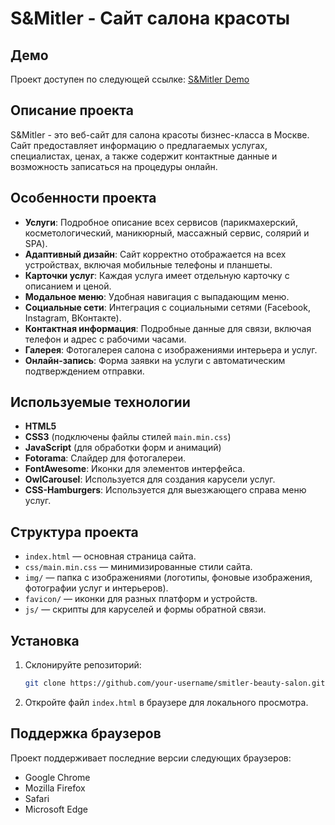 # S&Mitler - Сайт салона красоты

## Демо

Проект доступен по следующей ссылке: [S&Mitler Demo](https://artkruzhkov.github.io/)

## Описание проекта

S&Mitler - это веб-сайт для салона красоты бизнес-класса в Москве. Сайт предоставляет информацию о предлагаемых услугах, специалистах, ценах, а также содержит контактные данные и возможность записаться на процедуры онлайн.

## Особенности проекта

- **Услуги**: Подробное описание всех сервисов (парикмахерский, косметологический, маникюрный, массажный сервис, солярий и SPA).
- **Адаптивный дизайн**: Сайт корректно отображается на всех устройствах, включая мобильные телефоны и планшеты.
- **Карточки услуг**: Каждая услуга имеет отдельную карточку с описанием и ценой.
- **Модальное меню**: Удобная навигация с выпадающим меню.
- **Социальные сети**: Интеграция с социальными сетями (Facebook, Instagram, ВКонтакте).
- **Контактная информация**: Подробные данные для связи, включая телефон и адрес с рабочими часами.
- **Галерея**: Фотогалерея салона с изображениями интерьера и услуг.
- **Онлайн-запись**: Форма заявки на услуги с автоматическим подтверждением отправки.

## Используемые технологии

- **HTML5**
- **CSS3** (подключены файлы стилей `main.min.css`)
- **JavaScript** (для обработки форм и анимаций)
- **Fotorama**: Слайдер для фотогалереи.
- **FontAwesome**: Иконки для элементов интерфейса.
- **OwlCarousel**: Используется для создания карусели услуг.
- **CSS-Hamburgers**: Используется для выезжающего справа меню услуг.

## Структура проекта

- `index.html` — основная страница сайта.
- `css/main.min.css` — минимизированные стили сайта.
- `img/` — папка с изображениями (логотипы, фоновые изображения, фотографии услуг и интерьеров).
- `favicon/` — иконки для разных платформ и устройств.
- `js/` — скрипты для каруселей и формы обратной связи.

## Установка

1. Склонируйте репозиторий:
    ```bash
    git clone https://github.com/your-username/smitler-beauty-salon.git
    ```

2. Откройте файл `index.html` в браузере для локального просмотра.

## Поддержка браузеров

Проект поддерживает последние версии следующих браузеров:
- Google Chrome
- Mozilla Firefox
- Safari
- Microsoft Edge